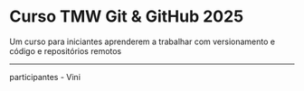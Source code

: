 # Curso TMW Git & GitHub 2025

Um curso para iniciantes aprenderem a trabalhar com versionamento e código e repositórios remotos 

----------------------
 participantes - Vini